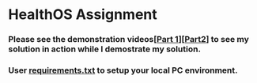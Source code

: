 # HealthOS Assignment

### Please see the demonstration videos[[Part 1](https://github.com/iampartho/healthos/blob/main/video_demonstration_part_1.mp4)][[Part2](https://github.com/iampartho/healthos/blob/main/video_demonstration_part_2.mp4)] to see my solution in action while I demostrate my solution.

### User [requirements.txt](https://github.com/iampartho/healthos/blob/main/requirements.txt) to setup your local PC environment.
